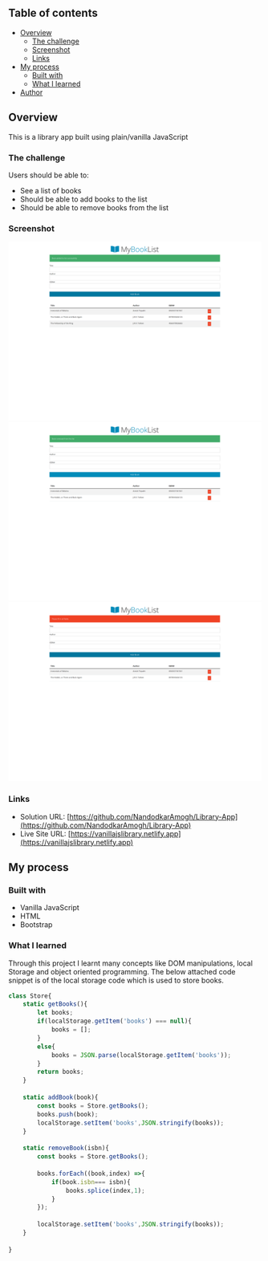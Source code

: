## Table of contents

- [Overview](#overview)
  - [The challenge](#the-challenge)
  - [Screenshot](#screenshot)
  - [Links](#links)
- [My process](#my-process)
  - [Built with](#built-with)
  - [What I learned](#what-i-learned)
- [Author](#author)



## Overview

This is a library app built using plain/vanilla JavaScript
### The challenge

Users should be able to:

- See a list of books
- Should be able to add books to the list
- Should be able to remove books from the list

### Screenshot

![](./images/img1.png)
![](./images/img2.png)
![](./images/img3.png)


### Links

- Solution URL: [https://github.com/NandodkarAmogh/Library-App](https://github.com/NandodkarAmogh/Library-App)
- Live Site URL: [https://vanillajslibrary.netlify.app](https://vanillajslibrary.netlify.app)

## My process

### Built with

- Vanilla JavaScript
- HTML
- Bootstrap



### What I learned

Through this project I learnt many concepts like DOM manipulations, local Storage and object oriented programming. The below attached code snippet is of the local storage code which is used to store books.

```js
class Store{
    static getBooks(){
        let books;
        if(localStorage.getItem('books') === null){
            books = [];
        }
        else{
            books = JSON.parse(localStorage.getItem('books'));
        }
        return books;
    }

    static addBook(book){
        const books = Store.getBooks();
        books.push(book);
        localStorage.setItem('books',JSON.stringify(books));
    }

    static removeBook(isbn){
        const books = Store.getBooks();

        books.forEach((book,index) =>{
            if(book.isbn=== isbn){
                books.splice(index,1);
            }
        });

        localStorage.setItem('books',JSON.stringify(books));
    }

}
```






